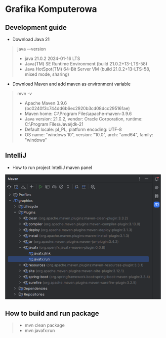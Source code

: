 # Grafika Komputerowa

## Development guide

- Download Java 21

> java --version
> - java 21.0.2 2024-01-16 LTS 
> - Java(TM) SE Runtime Environment (build 21.0.2+13-LTS-58)
> - Java HotSpot(TM) 64-Bit Server VM (build 21.0.2+13-LTS-58, mixed mode, sharing)

- Download Maven and add maven as environment variable
> mvn -v
> - Apache Maven 3.9.6 (bc0240f3c744dd6b6ec2920b3cd08dcc295161ae)
> - Maven home: C:\Program Files\apache-maven-3.9.6
> - Java version: 21.0.2, vendor: Oracle Corporation, runtime: C:\Program Files\Java\jdk-21
> - Default locale: pl_PL, platform encoding: UTF-8
>- OS name: "windows 10", version: "10.0", arch: "amd64", family: "windows"


## IntelliJ
- How to run project IntelliJ maven panel

![Image1](/documentation/img.png)

## How to build and run package
> - mvn clean package
> - mvn javafx:run





